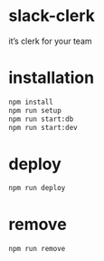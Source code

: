 # slack-clerk
it’s clerk for your team

# installation

```bash
npm install
npm run setup
npm run start:db
npm run start:dev
```

# deploy

```bash
npm run deploy
```

# remove

```bash
npm run remove
```
